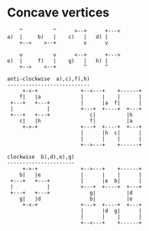    Concave vertices
   ================
        ^          ^      >--+      +---<
    a)  |     b)   |    c)   |   d) |
        +--<    >--+         v      v

        v          v      <--+      +--->
    e)  |     f)   |    g)   |   h) |
        +-->    <--+         ^      ^

    anti-clockwise  a),c),f),h)
    ---------------------------
         +-<-+              +--<---+    +------+
        f|   |a             |      |    |      |
     +---+   +---+          |      |a  f|      |
     |           |          +---+  +----+  +---+
     +---+   +---+             c|          |h
        c|   |h                f|          |a
         +->-+              +---+  +----+  +---+
                            |      |h  c|      |
                            |      |    |      |
                            +-->---+    +------+

    clockwise  b),d),e),g)
    ----------------------
         +->-+              +-->---+    +------+
        b|   |e             |      |    |      |
     +---+   +---+          |      |e  b|      |
     |           |          +---+  +----+  +---+
     +---+   +---+             g|          |d
        g|   |d                b|          |e
         +-<-+              +---+  +----+  +---+
                            |      |d  g|      |
                            |      |    |      |
                            +--<---+    +------+
